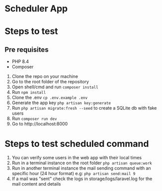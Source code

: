 # Scheduler App

# Steps to test

## Pre requisites
- PHP 8.4
- Composer

1. Clone the repo on your machine
2. Go to the root folder of the repository
3. Open shell/cmd and run `composer install`
4. Run `npm install`
5. Clone the .env `cp .env.example .env`
6. Generate the app key `php artisan key:generate`
7. Run `php artisan migrate:fresh --seed` to create a SQLite db with fake users
8. Run `composer run dev`
9. Go to http://localhost:8000

# Steps to test scheduled command

1. You can verify some users in the web app with their local times
2. Run in a terminal instance on the root folder `php artisan queue:work`
3. Run in another terminal instance the mail sending command with an specific hour (24 hour format) e.g: `php artisan send:mail 9`
4. If a mail was "sent" check the logs in storage/logs/laravel.log for the mail content and details
